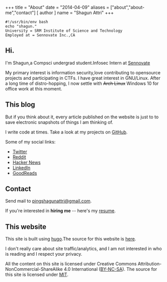 +++
title = "About"
date = "2014-04-09"
aliases = ["about","about-me","contact"]
[ author ]
  name = "Shagun Attri"
+++




```console
#!/usr/bin/env bash
echo "shagun."
University = SRM Institute of Science and Technology
Employed at = Sennovate Inc.,CA
```

## Hi.

I'm Shagun,a Compsci undergrad student.Infosec Intern at [Sennovate](https://sennovate.com/)

My primary interest is information security,love contributing to opensource projects and participating in CTFs.
I have great interest in GNU/Linux. After a long time of distro-hopping, I now settle with ~~Arch Linux~~ Windows 10 for office work at this moment.

## This blog

But if you think about it, every article published on the website is just to to save electronic snapshots of things I am thinking of.

I write code at times. Take a look at my projects on
[GitHub](https://github.com/shagunattri).

Some of my social links:

- [Twitter](https://twitter.com/sp3ppr)
- [Reddit](https://www.reddit.com/u/shagunattri)
- [Hacker News](https://news.ycombinator.com/user?id=shagunattri)
- [LinkedIn](https://www.linkedin.com/in/shagunattri/)
- [GoodReads](https://www.goodreads.com/user/show/69167061-shagun-attri)

## Contact

Send mail to [pingshagunattri@gmail.com](mailto:pingshagunattri@gmail.com).

If you're interested in **hiring me** -- here's my
[resume](https://github.com/shagunattri/site/files/6100553/Shagun-Attri-Resume.pdf).

## This website

This site is built using [hugo](https://gohugo.io/).The source for this website is
[here](https://github.com/shagunattri/site). 

I don't really care about site traffic/analytics, and I am not interested in who is reading and I respect your privacy.

All the content on this site is licensed under Creative Commons Attribution-NonCommercial-ShareAlike 4.0 International ([BY-NC-SA](https://creativecommons.org/licenses/by-nc-sa/4.0/)). The source for this site is licensed under [MIT](https://opensource.org/licenses/MIT).
